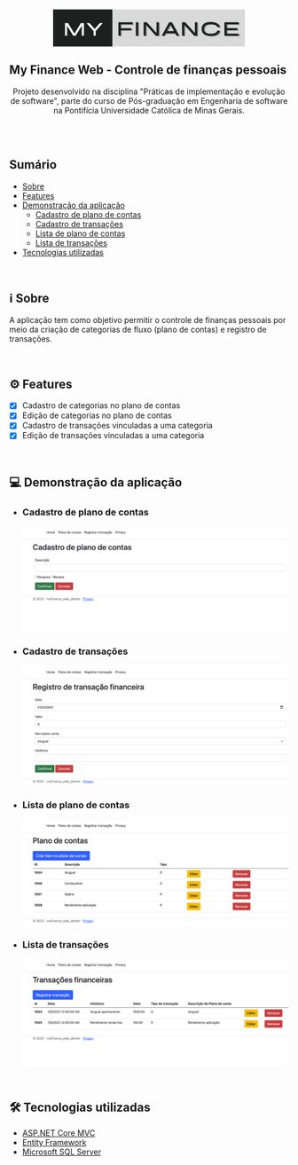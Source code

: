 <div align="center">
<img style="display: block;" src="src/myfinance-web-dotnet/wwwroot/img/logo.png">
</div>


## My Finance Web - Controle de finanças pessoais


<p align="center">Projeto desenvolvido na disciplina "Práticas de implementação e evolução de software", parte do curso de Pós-graduação em Engenharia de software na Pontifícia Universidade Católica de Minas Gerais.</p>

<br>
<br>

## Sumário


<!--ts-->
   * [Sobre](#information_source-sobre)
   * [Features](#gear-features)
   * [Demonstração da aplicação](#computer-demonstração-da-aplicação)
      * [Cadastro de plano de contas](#cadastro-de-plano-de-contas)
      * [Cadastro de transações](#cadastro-de-transações)
      * [Lista de plano de contas](#lista-de-plano-de-contas)
      * [Lista de transações](#lista-de-transações)
   * [Tecnologias utilizadas](#hammer_and_wrench-tecnologias-utilizadas)
<!--te-->

<br>

## :information_source: Sobre


A aplicação tem como objetivo permitir o controle de finanças pessoais por meio da criação de categorias de fluxo (plano de contas) e registro de transações.

<br>

## :gear: Features

- [x] Cadastro de categorias no plano de contas
- [x] Edição de categorias no plano de contas
- [x] Cadastro de transações vinculadas a uma categoria
- [x] Edição de transações vinculadas a uma categoria

<br>

## :computer: Demonstração da aplicação

- ### Cadastro de plano de contas

    <div align="center">
    <img style="display: block;" src="src/myfinance-web-dotnet/wwwroot/img/cadastroPlanoContas.png">
    </div>
    
- ### Cadastro de transações

    <div align="center">
    <img style="display: block;" src="src/myfinance-web-dotnet/wwwroot/img/cadastroTransacao.png">
    </div>

- ### Lista de plano de contas

    <div align="center">
    <img style="display: block;" src="src/myfinance-web-dotnet/wwwroot/img/listaPlanoContas.png">
    </div>

- ### Lista de transações

    <div align="center">
    <img style="display: block;" src="src/myfinance-web-dotnet/wwwroot/img/listaTransacoes.png">
    </div>


<br>

## :hammer_and_wrench: Tecnologias utilizadas

- [ASP.NET Core MVC](https://learn.microsoft.com/pt-br/aspnet/core/tutorials/first-mvc-app/start-mvc?view=aspnetcore-7.0&tabs=visual-studio)
- [Entity Framework](https://learn.microsoft.com/pt-br/ef/)
- [Microsoft SQL Server](https://pt.wikipedia.org/wiki/Microsoft_SQL_Server)
